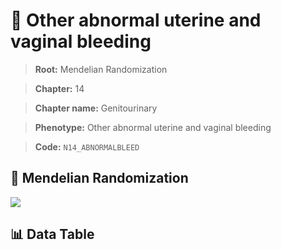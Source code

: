 # 🧪 Other abnormal uterine and vaginal bleeding

> **Root:** Mendelian Randomization

> **Chapter:** 14  

> **Chapter name:** Genitourinary

> **Phenotype:** Other abnormal uterine and vaginal bleeding  

> **Code:** `N14_ABNORMALBLEED`

## 🧬 Mendelian Randomization  

<img src="/MR/Figures/Forward/N14_ABNORMALBLEED.png"/>

## 📊 Data Table

<CsvTableMRF src="/MR_Data/Forward/N14_ABNORMALBLEED.csv"/>
